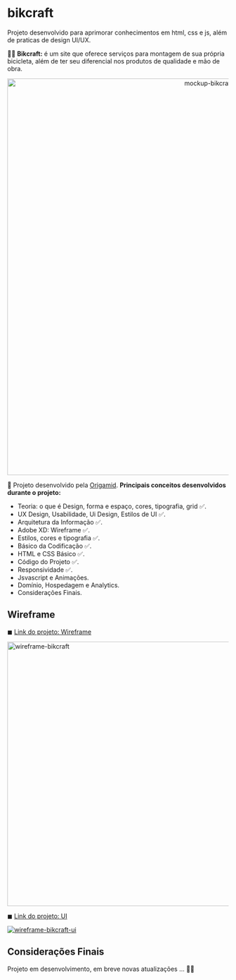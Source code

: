 # bikcraft
Projeto desenvolvido para aprimorar conhecimentos em html, css e js, além de praticas de design UI/UX.

🚴‍♀ <strong>Bikcraft:</strong> é um site que oferece serviços para montagem de sua própria bicicleta, além de ter seu diferencial nos produtos de qualidade e mão de obra.

<p align="center">
  <img src="https://www.origamid.com/wp-content/uploads/2018/03/bikecraft.jpg" width="900" title="mockup-bikcraft">
</p>

📌 Projeto desenvolvido pela [Origamid](https://www.origamid.com/). <strong>Principais conceitos desenvolvidos durante o projeto:</strong>
- Teoria: o que é Design, forma e espaço, cores, tipografia, grid ✅.
- UX Design, Usabilidade, Ui Design, Estilos de UI ✅.
- Arquitetura da Informação ✅.
- Adobe XD: Wireframe ✅.
- Estilos, cores e tipografia ✅.
- Básico da Codificação ✅.
- HTML e CSS Básico ✅.
- Código do Projeto ✅.
- Responsividade ✅.
- Jsvascript e Animações.
- Domínio, Hospedagem e Analytics.
- Considerações Finais.

## Wireframe

◼ [Link do projeto: Wireframe](https://xd.adobe.com/view/2e9462d3-44d6-4f33-b2ee-18e616cb68df-7bc7/)

<p>
  <a href="https://xd.adobe.com/view/2e9462d3-44d6-4f33-b2ee-18e616cb68df-7bc7/"><img src="https://i.ibb.co/0nTs23G/wire.png" width="600" title="wireframe-bikcraft"></a>
</p>

◼ [Link do projeto: UI](https://xd.adobe.com/view/2e9462d3-44d6-4f33-b2ee-18e616cb68df-7bc7/)

<p>
<a href="https://xd.adobe.com/view/2e9462d3-44d6-4f33-b2ee-18e616cb68df-7bc7/"><img src="https://i.ibb.co/svJrQrz/wire.png width="600" title="wireframe-bikcraft-ui"></a>
<p>

## Considerações Finais
  
Projeto em desenvolvimento, em breve novas atualizações ... 👩‍💻

